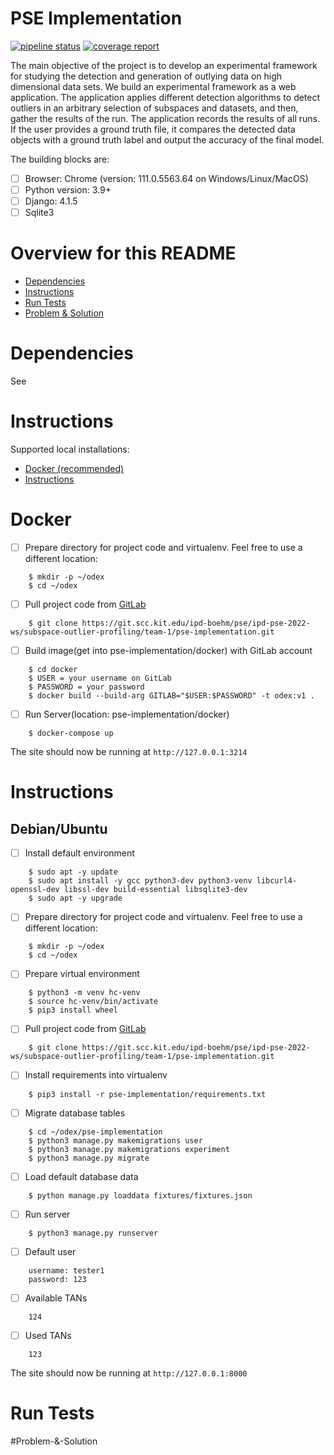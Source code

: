 # PSE Implementation 
[![pipeline status](https://git.scc.kit.edu/ipd-boehm/pse/ipd-pse-2022-ws/subspace-outlier-profiling/team-1/pse-implementation/badges/main/pipeline.svg)](https://git.scc.kit.edu/ipd-boehm/pse/ipd-pse-2022-ws/subspace-outlier-profiling/team-1/pse-implementation/-/commits/main)
[![coverage report](https://git.scc.kit.edu/ipd-boehm/pse/ipd-pse-2022-ws/subspace-outlier-profiling/team-1/pse-implementation/badges/main/coverage.svg)](https://git.scc.kit.edu/ipd-boehm/pse/ipd-pse-2022-ws/subspace-outlier-profiling/team-1/pse-implementation/-/commits/main)


The main objective of the project is to develop an experimental framework for studying the detection and generation of outlying data on high dimensional data sets. We build an experimental framework as a web application. The application applies different detection algorithms to detect outliers in an arbitrary selection of subspaces and datasets, and then, gather the results of the run. The application records the results of all runs. If the user provides a ground truth file, it compares the detected data objects with a ground truth label and output the accuracy of the final model.

The building blocks are:
- [ ] Browser: Chrome (version: 111.0.5563.64 on Windows/Linux/MacOS)
- [ ] Python version: 3.9+
- [ ] Django: 4.1.5
- [ ] Sqlite3

# Overview for this README
- [Dependencies](#dependencies)
- [Instructions](#instructions)
- [Run Tests](#run-Tests)
- [Problem & Solution](#problem-&-solution)

# Dependencies
See 


# Instructions
Supported local installations:
- [Docker (recommended)](#docker)
- [Instructions](#instructions)

# Docker
- [ ] Prepare directory for project code and virtualenv. Feel free to use a different location:
```
    $ mkdir -p ~/odex
    $ cd ~/odex
```

- [ ] Pull project code from [GitLab](https://git.scc.kit.edu/ipd-boehm/pse/ipd-pse-2022-ws/subspace-outlier-profiling/team-1/pse-implementation)
```
    $ git clone https://git.scc.kit.edu/ipd-boehm/pse/ipd-pse-2022-ws/subspace-outlier-profiling/team-1/pse-implementation.git
```

- [ ] Build image(get into pse-implementation/docker) with GitLab account
```
    $ cd docker
    $ USER = your username on GitLab
    $ PASSWORD = your password
    $ docker build --build-arg GITLAB="$USER:$PASSWORD" -t odex:v1 .
```
- [ ] Run Server(location: pse-implementation/docker)
```
    $ docker-compose up
```

The site should now be running at `http://127.0.0.1:3214`

# Instructions

## Debian/Ubuntu
- [ ] Install default environment
```
    $ sudo apt -y update
    $ sudo apt install -y gcc python3-dev python3-venv libcurl4-openssl-dev libssl-dev build-essential libsqlite3-dev
    $ sudo apt -y upgrade
```

- [ ] Prepare directory for project code and virtualenv. Feel free to use a different location:
```
    $ mkdir -p ~/odex
    $ cd ~/odex
```

- [ ] Prepare virtual environment
```
    $ python3 -m venv hc-venv
    $ source hc-venv/bin/activate
    $ pip3 install wheel 
```

- [ ] Pull project code from [GitLab](https://git.scc.kit.edu/ipd-boehm/pse/ipd-pse-2022-ws/subspace-outlier-profiling/team-1/pse-implementation)
```
    $ git clone https://git.scc.kit.edu/ipd-boehm/pse/ipd-pse-2022-ws/subspace-outlier-profiling/team-1/pse-implementation.git
```

- [ ] Install requirements into virtualenv
```
    $ pip3 install -r pse-implementation/requirements.txt
```

- [ ] Migrate database tables
```
    $ cd ~/odex/pse-implementation
    $ python3 manage.py makemigrations user
    $ python3 manage.py makemigrations experiment
    $ python3 manage.py migrate
```

- [ ] Load default database data
```
    $ python manage.py loaddata fixtures/fixtures.json
```

- [ ] Run server
```
    $ python3 manage.py runserver
```

- [ ] Default user
```
    username: tester1
    password: 123
```

- [ ] Available TANs
```
    124
```

- [ ] Used TANs
```
    123
```

The site should now be running at `http://127.0.0.1:8000`

# Run Tests


#Problem-&-Solution
